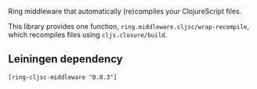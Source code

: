 Ring middleware that automatically (re)compiles your ClojureScript files.

This library provides one function, `ring.middleware.cljsc/wrap-recompile`,
which recompiles files using `cljs.closure/build`.

Leiningen dependency
---

    [ring-cljsc-middleware "0.0.3"]
